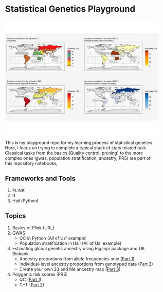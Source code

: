 # Statistical Genetics Playground

![23 and Me](ancestry23_gif.gif)

This is my playground repo for my learning process of statistical genetics. Here, I focus on trying to complete a typical stack of stats related task. Classical tasks from the basics (Quality control, pruning) to the more complex ones (gwas, population stratification, ancestry, PRS) are part of this repository notebooks, 

## Frameworks and Tools
1. PLINK 
2. R
3. Hail (Python)

## Topics
1. Basics of Plink (URL)
2. GWAS
   * QC in Python (All of Us' example)
   * Population stratification in Hail (All of Us' example)
3. Estimating global genetic ancestry using Bigsnpr package and UK Biobank 
   * Ancestry proportions from allele frequencies only
([Part 1](https://github.com/maurosc3ner/statgenetics_playground/blob/main/Ancestry_tutorial_part1.md#2-estimating-ancestry-proportions-from-allele-frequencies-only))
   * Individual-level ancestry proportions from genotyped data ([Part 2](https://github.com/maurosc3ner/statgenetics_playground/blob/main/Ancestry_tutorial_part1.md#3-estimating-ancestry-proportions-from-genotyped-data))
   * Create your own 23 and Me ancestry map ([Part 3](https://github.com/maurosc3ner/statgenetics_playground/blob/main/Ancestry_tutorial_part1.md#4-create-your-own-23andMe-ancestry-map))
4. Polygenic risk scores (PRS)
   * QC ([Part 1](https://github.com/maurosc3ner/statgenetics_playground/blob/main/PRS_tutorial_part1.md))
   * C+T ([Part 2](https://github.com/maurosc3ner/statgenetics_playground/blob/main/PRS_tutorial_part2.md))

